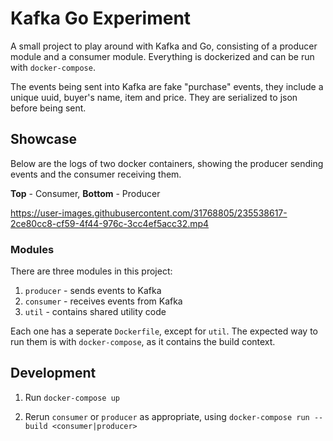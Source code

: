 # Kafka Go Experiment

A small project to play around with Kafka and Go, consisting of a producer module and a consumer module. Everything is dockerized and can be run with `docker-compose`.

The events being sent into Kafka are fake "purchase" events, they include a unique uuid, buyer's name, item and price. They are serialized to json before being sent.

## Showcase

Below are the logs of two docker containers, showing the producer sending events and the consumer receiving them.

**Top** - Consumer, **Bottom** - Producer

https://user-images.githubusercontent.com/31768805/235538617-2ce80cc8-cf59-4f44-976c-3cc4ef5acc32.mp4

### Modules

There are three modules in this project:

1. `producer` - sends events to Kafka
2. `consumer` - receives events from Kafka
3. `util` - contains shared utility code

Each one has a seperate `Dockerfile`, except for `util`. The expected way to run them is with `docker-compose`, as it contains the build context.

## Development

1. Run `docker-compose up`

2. Rerun `consumer` or `producer` as appropriate, using `docker-compose run --build <consumer|producer>`
